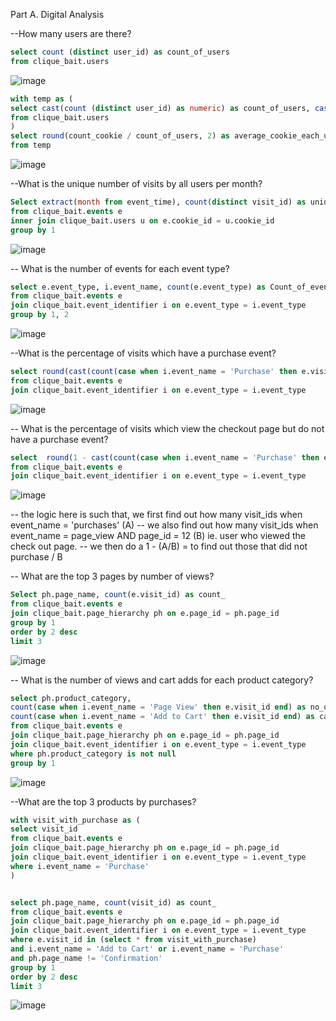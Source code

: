  Part A. Digital Analysis 

--How many users are there?
```sql
select count (distinct user_id) as count_of_users
from clique_bait.users 
```
![image](https://user-images.githubusercontent.com/87967846/147761106-14e38d7b-fa74-44e7-97d9-cbacbe42b393.png)


```sql
with temp as (
select cast(count (distinct user_id) as numeric) as count_of_users, cast(count (cookie_id) as numeric) as count_cookie
from clique_bait.users
) 
select round(count_cookie / count_of_users, 2) as average_cookie_each_user
from temp 
```
![image](https://user-images.githubusercontent.com/87967846/147761132-968dbe36-55ee-41ee-b466-67520438e723.png)



--What is the unique number of visits by all users per month?
```sql
Select extract(month from event_time), count(distinct visit_id) as unique_visits
from clique_bait.events e
inner join clique_bait.users u on e.cookie_id = u.cookie_id
group by 1
```
![image](https://user-images.githubusercontent.com/87967846/147761425-1df1a6cc-504f-440b-9c59-613a4502075b.png)



-- What is the number of events for each event type?
```sql
select e.event_type, i.event_name, count(e.event_type) as Count_of_event
from clique_bait.events e 
join clique_bait.event_identifier i on e.event_type = i.event_type
group by 1, 2 
```
![image](https://user-images.githubusercontent.com/87967846/147761474-3790b183-42fc-4194-966f-9ad7b7bf78eb.png)


--What is the percentage of visits which have a purchase event? 
```sql
select round(cast(count(case when i.event_name = 'Purchase' then e.visit_id end)as numeric) / cast(count( distinct e.visit_id) as numeric) * 100, 2) as pct_visits_purchase
from clique_bait.events e 
join clique_bait.event_identifier i on e.event_type = i.event_type
```
![image](https://user-images.githubusercontent.com/87967846/147761526-bc1c4f9a-65af-4565-bfe5-3c184b0e4b18.png)


-- What is the percentage of visits which view the checkout page but do not have a purchase event?
```sql
select  round(1 - cast(count(case when i.event_name = 'Purchase' then e.visit_id end) as numeric) / cast(count(case when i.event_name = 'Page View' AND e.page_id = 12 then e.visit_id end)as numeric),3) * 100 as see_but_no_buy
from clique_bait.events e 
join clique_bait.event_identifier i on e.event_type = i.event_type
```
![image](https://user-images.githubusercontent.com/87967846/147761671-dd3980ae-0b07-4efd-b505-64d1836d9748.png)


-- the logic here is such that, we first find out how many visit_ids when event_name = 'purchases' (A)
-- we also find out how many visit_ids when event_name = page_view AND page_id = 12 (B) ie. user who viewed the check out page. 
-- we then do a 1 - (A/B) = to find out those that did not purchase / B 

-- What are the top 3 pages by number of views?
```sql
Select ph.page_name, count(e.visit_id) as count_
from clique_bait.events e
join clique_bait.page_hierarchy ph on e.page_id = ph.page_id
group by 1 
order by 2 desc
limit 3 
```
![image](https://user-images.githubusercontent.com/87967846/147761733-086504b4-72fa-41c2-b1f9-8f602fd4a376.png)


-- What is the number of views and cart adds for each product category?
```sql
select ph.product_category,
count(case when i.event_name = 'Page View' then e.visit_id end) as no_of_views,
count(case when i.event_name = 'Add to Cart' then e.visit_id end) as cart_adds
from clique_bait.events e
join clique_bait.page_hierarchy ph on e.page_id = ph.page_id
join clique_bait.event_identifier i on e.event_type = i.event_type
where ph.product_category is not null 
group by 1 
```
![image](https://user-images.githubusercontent.com/87967846/147761751-484edeac-b76f-46a6-9d0e-65d63abcbe37.png)

--What are the top 3 products by purchases?
```sql
with visit_with_purchase as (
select visit_id 
from clique_bait.events e
join clique_bait.page_hierarchy ph on e.page_id = ph.page_id
join clique_bait.event_identifier i on e.event_type = i.event_type 
where i.event_name = 'Purchase'
)


select ph.page_name, count(visit_id) as count_
from clique_bait.events e
join clique_bait.page_hierarchy ph on e.page_id = ph.page_id
join clique_bait.event_identifier i on e.event_type = i.event_type 
where e.visit_id in (select * from visit_with_purchase)
and i.event_name = 'Add to Cart' or i.event_name = 'Purchase'
and ph.page_name != 'Confirmation'
group by 1 
order by 2 desc
limit 3
```
![image](https://user-images.githubusercontent.com/87967846/147761782-91999851-b1ab-4081-a980-c879176151db.png)
